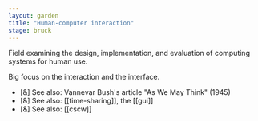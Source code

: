 ```yaml
---  
layout: garden
title: "Human-computer interaction"
stage: bruck
---
```


Field examining the design, implementation, and evaluation of computing systems for human use.

Big focus on the interaction and the interface.

- [&] See also: Vannevar Bush's article "As We May Think" (1945)
- [&] See also: [[time-sharing]], the [[gui]]
- [&] See also: [[cscw]]